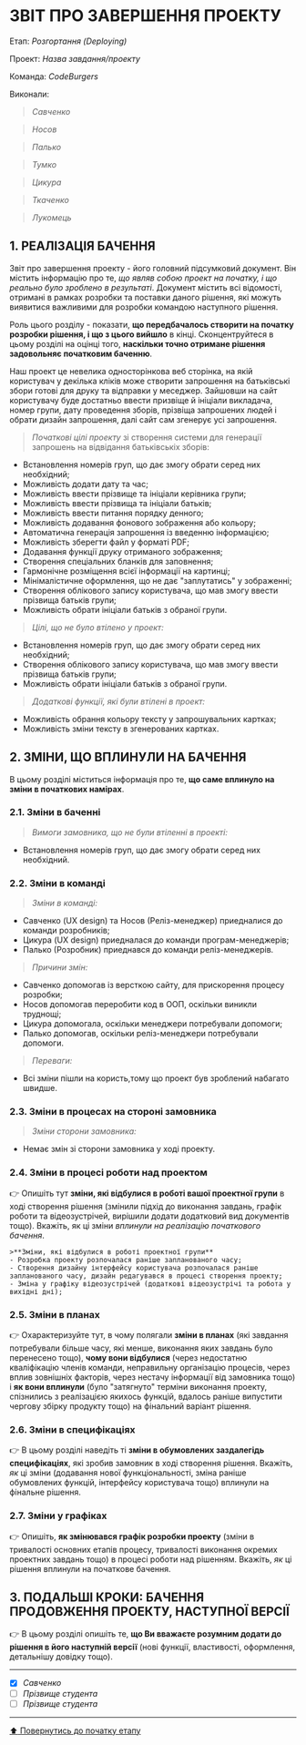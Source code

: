﻿# ЗВІТ ПРО ЗАВЕРШЕННЯ ПРОЕКТУ

Етап: *Розгортання (Deploying)*

Проект: *Назва завдання/проекту*

Команда: *CodeBurgers*

Виконали:
>*Савченко*

>*Носов*

>*Палько*

>*Тумко*

>*Цикура*

>*Ткаченко* 

>*Лукомець*

##  **1. РЕАЛІЗАЦІЯ БАЧЕННЯ**

Звіт про завершення проекту - його головний підсумковий документ. Він містить інформацію про те, *що являв собою проект на початку, і що реально було зроблено в результаті*. Документ містить всі відомості, отримані в рамках розробки та поставки даного рішення, які можуть виявитися важливими для розробки командою наступного рішення. 

Роль цього розділу - показати, **що передбачалось створити на початку розробки рішення, і що з цього вийшло** в кінці. Сконцентруйтеся в цьому розділі на оцінці того, **наскільки точно отримане рішення задовольняє початковим баченню**.

Наш проект це невелика односторінкова веб сторінка, на якій користувач у декілька кліків може створити запрошення на батьківські збори готові для друку та відправки у меседжер. Зайшовши на сайт користувачу буде достатньо ввести призвіще й ініціали викладача, номер групи, дату проведення зборів, прізвіща запрошених людей і обрати дизайн запрошення, далі сайт сам згенерує усі запрошення.

>*Початкові цілі проекту* зі створення системи для генерації запрошень на відвідання батьківськіх зборів: 
   - Встановлення номерів груп, що дає змогу обрати серед них необхідний; 
   - Можливість додати дату та час;
   - Можливість ввести прізвище та ініціали керівника групи;
   - Можливість ввести прізвища та ініціали батьків;
   - Можливість ввести питання порядку денного;
   - Можливість додавання фонового зображення або кольору;
   - Автоматична генерація запрошення із введенню інформацією;
   - Можливість зберегти файл у форматі PDF;
   - Додавання функції друку отриманого зображення;
   - Створення спеціальних бланків для заповнення;
   - Гармонічне розміщення всієї інформації на картинці;
   - Мінімалістичне оформлення, що не дає "заплутатись" у зображенні;
   - Створення облікового запису користувача, що мав змогу ввести прізвища батьків групи;
   - Можливість обрати ініціали батьків з обраної групи.

>*Цілі, що не було втілено у проект:*
  - Встановлення номерів груп, що дає змогу обрати серед них необхідний;
  - Створення облікового запису користувача, що мав змогу ввести прізвища батьків групи;
  - Можливість обрати ініціали батьків з обраної групи.

>*Додаткові функції, які були втілені в проект:*
  - Можливість обрання кольору тексту у запрошувальних картках;
  - Можливість зміни тексту в згенерованих картках.

##  **2. ЗМІНИ, ЩО ВПЛИНУЛИ НА БАЧЕННЯ**
В цьому розділі міститься інформація про те, **що саме вплинуло на зміни в початкових намірах**. 
   
### **2.1. Зміни в баченні**

   >*Вимоги замовника, що не були втіленні в проекті:*
   - Встановлення номерів груп, що дає змогу обрати серед них необхідний.

### **2.2. Зміни в команді**

   >*Зміни в команді:*
   - Савченко (UX design) та Носов (Реліз-менеджер) приедналися до команди розробників;
   - Цикура (UX design) приедналася до команди програм-менеджерів;
   - Палько (Розробник) приеднався до команди реліз-менеджерів.
   
   >*Причини змін:*
   - Савченко допомогав із версткою сайту, для прискорення процесу розробки;
   - Носов допомогав переробити код в ООП, оскільки виникли труднощі;
   - Цикура допомогала, оскільки менеджери потребували допомоги;
   - Палько допомогав, оскільки реліз-менеджери потребували допомоги.

   >*Переваги:*
   - Всі зміни пішли на користь,тому що проект був зроблений набагато швидше.
   
###  **2.3. Зміни в процесах на стороні замовника** 

   >*Зміни сторони замовника:*
   - Немає змін зі сторони замовника у ході проекту.

###  **2.4. Зміни в процесі роботи над проектом**

:point_right: Опишіть тут **зміни, які відбулися в роботі вашої проектної групи** в ході створення рішення (змінили підхід до виконання завдань, графік роботи та відеозустрічей, вирішили додати додатковий вид документів тощо). Вкажіть, як ці зміни *вплинули на реалізацію початкового бачення*.

    >**Зміни, які відбулися в роботі проектної групи**
    - Розробка проекту розпочалася раніше запланованого часу;
    - Створення дизайну інтерфейсу користувача розпочалася раніше запланованого часу, дизайн редагувався в процесі створення проекту;
    - Зміна у графіку відеозустрічей (додаткові відеозустрічі та робота у вихідні дні);

###  **2.5. Зміни в планах**

:point_right: Охарактеризуйте тут, в чому полягали **зміни в планах** (які завдання потребували більше часу, які менше, виконання яких завдань було перенесено тощо), **чому вони відбулися** (через недостатню кваліфікацію членів команди, неправильну організацію процесів, через вплив зовнішніх факторів, через нестачу інформації від замовника тощо) і **як вони вплинули** (було "затягнуто" терміни виконання проекту, спізнились з реалізацією якихось функцій, вдалось раніше випустити чергову збірку продукту тощо) на фінальний варіант рішення.

###  **2.6. Зміни в специфікаціях**

:point_right: В цьому розділі наведіть ті **зміни в обумовлених заздалегідь специфікаціях**, які зробив замовник в ході створення рішення. Вкажіть, *як* ці зміни (додавання нової функціональності, зміна раніше обумовлених функцій, інтерфейсу користувача тощо) вплинули на фінальне рішення.

###  **2.7. Зміни у графіках**

:point_right: Опишіть, **як змінювався графік розробки проекту** (зміни в тривалості основних етапів процесу, тривалості виконання окремих проектних завдань тощо) в процесі роботи над рішенням. Вкажіть, *як* ці рішення вплинули на початкове бачення.

## **3. ПОДАЛЬШІ КРОКИ: БАЧЕННЯ ПРОДОВЖЕННЯ ПРОЕКТУ, НАСТУПНОЇ ВЕРСІЇ**

:point_right: В цьому розділі опишіть те, **що Ви вважаєте розумним додати до рішення в його наступній версії** (нові функції, властивості, оформлення, детальнішу довідку тощо).

---

- [X] *Савченко*
- [ ] *Прізвище студента*
- [ ] *Прізвище студента*

---
[:arrow_up: Повернутись до початку етапу](/docs/5.Deploying/README.md)



